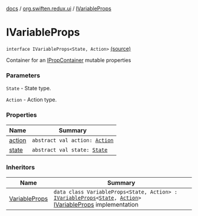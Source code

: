 [docs](../../index.md) / [org.swiften.redux.ui](../index.md) / [IVariableProps](./index.md)

# IVariableProps

`interface IVariableProps<State, Action>` [(source)](https://github.com/protoman92/KotlinRedux/tree/master/common/common-ui/src/main/kotlin/org/swiften/redux/ui/Props.kt#L25)

Container for an [IPropContainer](../-i-prop-container/index.md) mutable properties

### Parameters

`State` - State type.

`Action` - Action type.

### Properties

| Name | Summary |
|---|---|
| [action](action.md) | `abstract val action: `[`Action`](index.md#Action) |
| [state](state.md) | `abstract val state: `[`State`](index.md#State) |

### Inheritors

| Name | Summary |
|---|---|
| [VariableProps](../-variable-props/index.md) | `data class VariableProps<State, Action> : `[`IVariableProps`](./index.md)`<`[`State`](../-variable-props/index.md#State)`, `[`Action`](../-variable-props/index.md#Action)`>`<br>[IVariableProps](./index.md) implementation |
